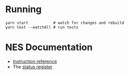 # Running

```
yarn start           # watch for changes and rebuild
yarn test --watchAll # run tests
```

# NES Documentation

* [Instruction reference](http://obelisk.me.uk/6502/reference.html)
* The [status register](https://wiki.nesdev.com/w/index.php/Status_flags)
